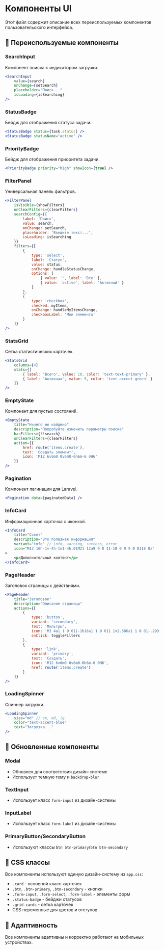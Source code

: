 # Компоненты UI

Этот файл содержит описание всех переиспользуемых компонентов пользовательского интерфейса.

## 🎯 Переиспользуемые компоненты

### SearchInput
Компонент поиска с индикатором загрузки.

```jsx
<SearchInput
    value={search}
    onChange={setSearch}
    placeholder="Поиск..."
    isLoading={isSearching}
/>
```

### StatusBadge
Бейдж для отображения статуса задачи.

```jsx
<StatusBadge status={task.status} />
<StatusBadge statusName="active" />
```

### PriorityBadge
Бейдж для отображения приоритета задачи.

```jsx
<PriorityBadge priority="high" showIcon={true} />
```

### FilterPanel
Универсальная панель фильтров.

```jsx
<FilterPanel
    isVisible={showFilters}
    onClearFilters={clearFilters}
    searchConfig={{
        label: 'Поиск',
        value: search,
        onChange: setSearch,
        placeholder: 'Введите текст...',
        isLoading: isSearching
    }}
    filters={[
        {
            type: 'select',
            label: 'Статус',
            value: status,
            onChange: handleStatusChange,
            options: [
                { value: '', label: 'Все' },
                { value: 'active', label: 'Активный' }
            ]
        },
        {
            type: 'checkbox',
            checked: myItems,
            onChange: handleMyItemsChange,
            checkboxLabel: 'Мои элементы'
        }
    ]}
/>
```

### StatsGrid
Сетка статистических карточек.

```jsx
<StatsGrid 
    columns={4}
    stats={[
        { label: 'Всего', value: 10, color: 'text-text-primary' },
        { label: 'Активных', value: 5, color: 'text-accent-green' }
    ]}
/>
```

### EmptyState
Компонент для пустых состояний.

```jsx
<EmptyState 
    title="Ничего не найдено"
    description="Попробуйте изменить параметры поиска"
    hasFilters={!!search}
    onClearFilters={clearFilters}
    action={{
        href: route('items.create'),
        text: 'Создать элемент',
        icon: 'M12 6v6m0 0v6m0-6h6m-6 0H6'
    }}
/>
```

### Pagination
Компонент пагинации для Laravel.

```jsx
<Pagination data={paginatedData} />
```

### InfoCard
Информационная карточка с иконкой.

```jsx
<InfoCard 
    title="Совет"
    description="Это полезная информация"
    variant="info" // info, warning, success, error
    icon="M13 16h-1v-4h-1m1-4h.01M21 12a9 9 0 11-18 0 9 9 0 0118 0z"
>
    <p>Дополнительный контент</p>
</InfoCard>
```

### PageHeader
Заголовок страницы с действиями.

```jsx
<PageHeader 
    title="Заголовок"
    description="Описание страницы"
    actions={[
        {
            type: 'button',
            variant: 'secondary',
            text: 'Фильтры',
            icon: 'M3 4a1 1 0 011-1h16a1 1 0 011 1v2.586a1 1 0 01-.293.707l-6.414 6.414a1 1 0 00-.293.707V17l-4 4v-6.586a1 1 0 00-.293-.707L3.293 7.293A1 1 0 013 6.586V4z',
            onClick: toggleFilters
        },
        {
            type: 'link',
            variant: 'primary',
            text: 'Создать',
            icon: 'M12 6v6m0 0v6m0-6h6m-6 0H6',
            href: route('items.create')
        }
    ]}
/>
```

### LoadingSpinner
Спиннер загрузки.

```jsx
<LoadingSpinner 
    size="md" // sm, md, lg
    color="text-accent-blue"
    text="Загрузка..."
/>
```

## 🔧 Обновленные компоненты

### Modal
- Обновлен для соответствия дизайн-системе
- Использует темную тему и `backdrop-blur`

### TextInput
- Использует класс `form-input` из дизайн-системы

### InputLabel
- Использует класс `form-label` из дизайн-системы

### PrimaryButton/SecondaryButton
- Используют классы `btn btn-primary`/`btn btn-secondary`

## 🎨 CSS классы

Все компоненты используют единую дизайн-систему из `app.css`:

- `.card` - основной класс карточек
- `.btn`, `.btn-primary`, `.btn-secondary` - кнопки
- `.form-input`, `.form-select`, `.form-label` - элементы форм
- `.status-badge` - бейджи статусов
- `.grid-cards` - сетка карточек
- CSS переменные для цветов и отступов

## 📱 Адаптивность

Все компоненты адаптивны и корректно работают на мобильных устройствах.
